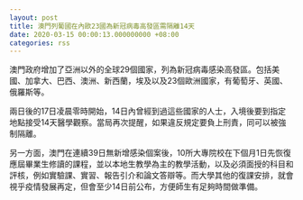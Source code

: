 ```yaml
---
layout: post
title: 澳門列葡國在內歐23國為新冠病毒高發區需隔離14天
date: 2020-03-15 00:00:13.000000000 +08:00
categories: rss
---
```


澳門政府增加了亞洲以外的全球29個國家，列為新冠病毒感染高發區。包括美國、加拿大、巴西、澳洲、新西蘭，埃及以及23個歐洲國家，有葡萄牙、英國、俄羅斯等。

兩日後的17日凌晨零時開始，14日內曾經到過這些國家的人士，入境後要到指定地點接受14天醫學觀察。當局再次提醒，如果違反規定要負上刑責，同可以被強制隔離。

另一方面，澳門在連續39日無新增感染個案後，10所大專院校在下個月1日先恢復應屆畢業生修讀的課程，並以本地生教學為主的教學活動，以及必須面授的科目和評核，例如實驗課、實習、報告引介和論文答辯等。而大學其他的復課安排，就會視乎疫情發展再定，但會至少14日前公布，方便師生有足夠時間做準備。

